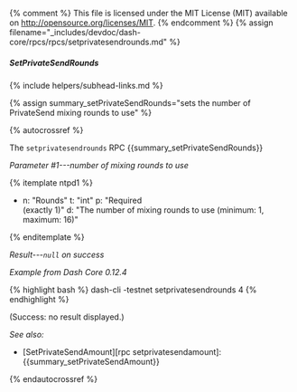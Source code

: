 {% comment %}
This file is licensed under the MIT License (MIT) available on
http://opensource.org/licenses/MIT.
{% endcomment %}
{% assign filename="_includes/devdoc/dash-core/rpcs/rpcs/setprivatesendrounds.md" %}

##### SetPrivateSendRounds
{% include helpers/subhead-links.md %}

{% assign summary_setPrivateSendRounds="sets the number of PrivateSend mixing rounds to use" %}

<!-- __ -->

{% autocrossref %}

The `setprivatesendrounds` RPC {{summary_setPrivateSendRounds}}

*Parameter #1---number of mixing rounds to use*

{% itemplate ntpd1 %}
- n: "Rounds"
  t: "int"
  p: "Required<br>(exactly 1)"
  d: "The number of mixing rounds to use (minimum: 1, maximum: 16)"

{% enditemplate %}

*Result---`null` on success*

*Example from Dash Core 0.12.4*

{% highlight bash %}
dash-cli -testnet setprivatesendrounds 4
{% endhighlight %}

(Success: no result displayed.)

*See also:*

* [SetPrivateSendAmount][rpc setprivatesendamount]: {{summary_setPrivateSendAmount}}

{% endautocrossref %}
